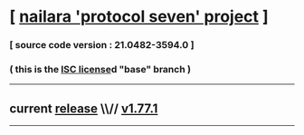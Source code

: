 
# [ [nailara 'protocol seven' project](http://nailara.network/) ]

### [ source code version : 21.0482-3594.0 ]

### ( this is the [ISC license](license)d "base" branch )
---
## current [release](https://github.com/taekiten/nailara/releases) \\\\// [v1.77.1](https://github.com/taekiten/nailara/releases/tag/v1.77.1)
---
